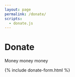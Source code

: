 ```yaml
---
layout: page
permalink: /donate/
scripts:
  - donate.js
---
```


# Donate

Money money money 

{% include donate-form.html %}
